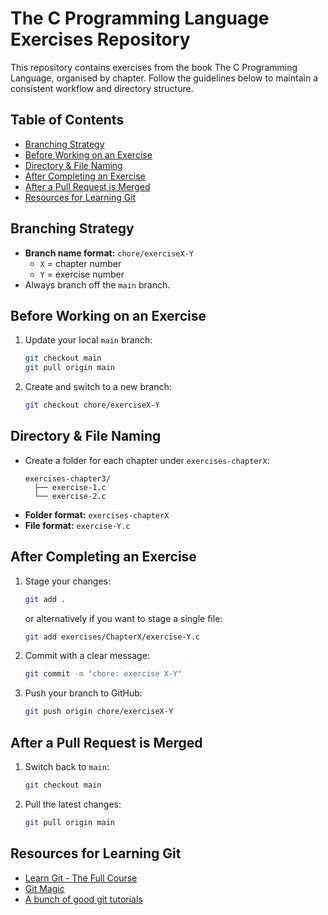 # The C Programming Language Exercises Repository

This repository contains exercises from the book The C Programming Language, organised by chapter. Follow the guidelines below to maintain a consistent workflow and directory structure.

## Table of Contents
- [Branching Strategy](#branching-strategy)
- [Before Working on an Exercise](#before-working-on-an-exercise)
- [Directory & File Naming](#directory--file-naming)
- [After Completing an Exercise](#after-completing-an-exercise)
- [After a Pull Request is Merged](#after-a-pull-request-is-merged)
- [Resources for Learning Git](#resources-for-learning-git)

## Branching Strategy
- **Branch name format:** `chore/exerciseX-Y`
  - `X` = chapter number
  - `Y` = exercise number
- Always branch off the `main` branch.

## Before Working on an Exercise
1. Update your local `main` branch:
   ```bash
   git checkout main
   git pull origin main
   ```
2. Create and switch to a new branch:
   ```bash
   git checkout chore/exerciseX-Y
   ```

## Directory & File Naming
- Create a folder for each chapter under `exercises-chapterX`:
  ```
  exercises-chapter3/
    ├── exercise-1.c
    └── exercise-2.c
  ```
- **Folder format:** `exercises-chapterX`
- **File format:** `exercise-Y.c`

## After Completing an Exercise
1. Stage your changes:
   ```bash
   git add .
   ```
   or alternatively if you want to stage a single file:
   ```bash
   git add exercises/ChapterX/exercise-Y.c
   ```
2. Commit with a clear message:
   ```bash
   git commit -m "chore: exercise X-Y"
   ```
3. Push your branch to GitHub:
   ```bash
   git push origin chore/exerciseX-Y
   ```

## After a Pull Request is Merged
1. Switch back to `main`:
   ```bash
   git checkout main
   ```
2. Pull the latest changes:
   ```bash
   git pull origin main
   ```

## Resources for Learning Git
- [Learn Git - The Full Course](https://youtu.be/rH3zE7VlIMs?si=u44a79-X1fbgTXZJ)
- [Git Magic](http://www-cs-students.stanford.edu/~blynn/gitmagic/)
- [A bunch of good git tutorials](https://gist.github.com/jaseemabid/1321592)
